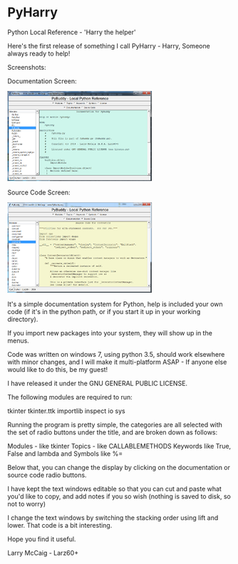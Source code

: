 # PyHarry
Python Local Reference - 'Harry the helper'

Here's the first release of something I call PyHarry - Harry, Someone always ready to help!

Screenshots:

Documentation Screen:

![ScreenShot1](Doc.png)

Source Code Screen:

![ScreenShot2](src.png)

It's a simple documentation system for Python, help is included your own code (if it's in the
python path, or if you start it up in your working directory).

If you import new packages into your system, they will show up in the menus.

Code was written on windows 7, using python 3.5, should work elsewhere with minor changes, and
I will make it multi-platform ASAP - If anyone else would like to do this, be my guest!

I have released it under the GNU GENERAL PUBLIC LICENSE.

The following modules are required to run:

tkinter
tkinter.ttk
importlib
inspect
io
sys

Running the program is pretty simple, the categories are all selected with the set of radio buttons
under the title, and are broken down as follows:

Modules - like tkinter
Topics - like CALLABLEMETHODS
Keywords like True, False and lambda
and Symbols like %=

Below that, you can change the display by clicking on the documentation or source code
radio buttons.

I have kept the text windows editable so that you can cut and paste what you'd like to copy,
and add notes if you so wish (nothing is saved to disk, so not to worry)

I change the text windows by switching the stacking order using lift and lower.
That code is a bit interesting.

Hope you find it useful.

Larry McCaig - Larz60+
